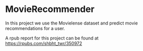 # MovieRecommender
In this project we use the Movielense dataset and predict movie recommendations for a user.

A rpub report for this project can be found at https://rpubs.com/shbht_twr/350972
